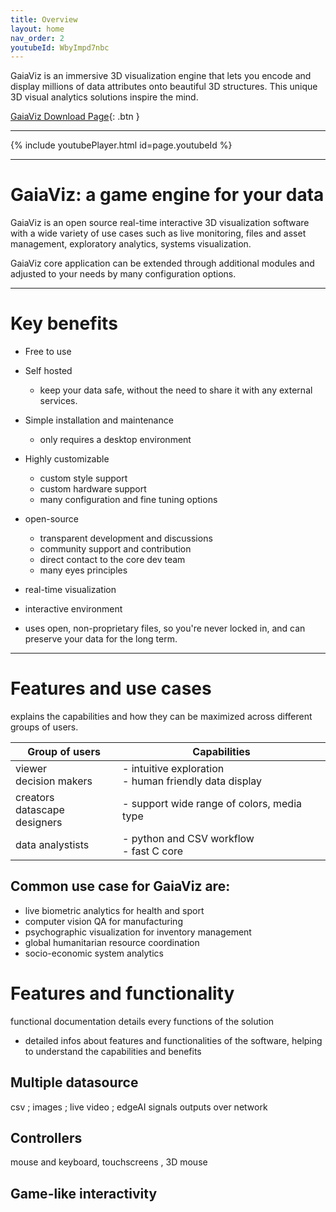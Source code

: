 ```yaml
---
title: Overview
layout: home
nav_order: 2
youtubeId: WbyImpd7nbc
---
```


GaiaViz is an immersive 3D visualization engine that lets you encode and display millions of data attributes onto beautiful 3D structures. This unique 3D visual analytics solutions inspire the mind.


[GaiaViz Download Page](https://gaiaviz.com/downloads){: .btn }


------------------------

{% include youtubePlayer.html id=page.youtubeId %}

---------------------------------------
# GaiaViz: a game engine for your data

GaiaViz is an open source real-time interactive 3D visualization software with a wide variety of use cases such as live monitoring, files and asset management, exploratory analytics, systems visualization.

GaiaViz core application can be extended through additional modules and adjusted to your needs by many configuration options.

-----------
# Key benefits

- Free to use
- Self hosted
	- keep your data safe, without the need to share it with any external services.
- Simple installation and maintenance
	- only requires a desktop environment 
- Highly customizable
	- custom style support
	- custom hardware support
	- many configuration and fine tuning options
- open-source
	- transparent development and discussions
	- community support and contribution
	- direct contact to the core dev team
	- many eyes principles


- real-time visualization
- interactive environment
- uses open, non-proprietary files, so you're never locked in, and can preserve your data for the long term.

-----------------------
# Features and use cases

explains the capabilities and how they can be maximized across different groups of users.

| Group of users                  | Capabilities                                             |
| ------------------------------- | -------------------------------------------------------- |
| viewer<br>decision makers       | - intuitive exploration<br>- human friendly data display |
| creators<br>datascape designers | - support wide range of colors, media type               |
| data analystists                | - python and CSV workflow<br>- fast C core               |

## Common use case for GaiaViz are:
- live biometric analytics for health and sport
- computer vision QA for manufacturing
- psychographic visualization for inventory management
- global humanitarian resource coordination
- socio-economic system analytics 
 

# Features and functionality
functional documentation details every functions of the solution
- detailed infos about features and functionalities of the software, helping to understand the capabilities and benefits

## Multiple datasource

csv ; images ; live video  ; edgeAI signals outputs over network

## Controllers
mouse and keyboard, touchscreens , 3D mouse

## Game-like interactivity
